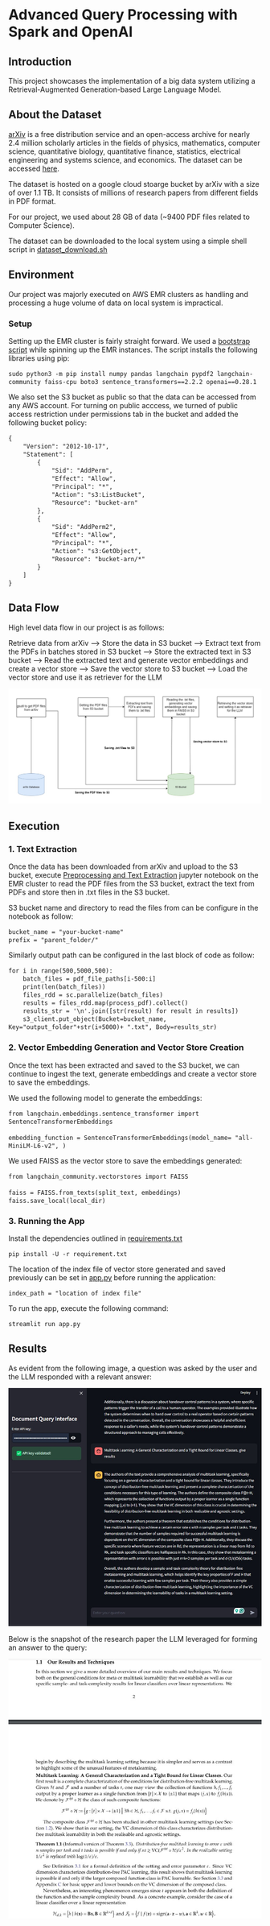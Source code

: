 # Advanced Query Processing with Spark and OpenAI

## Introduction
This project showcases the implementation of a big data system utilizing a Retrieval-Augmented Generation-based Large Language Model.

## About the Dataset

[arXiv](https://arxiv.org/) is a free distribution service and an open-access archive for nearly 2.4 million scholarly articles in the fields of physics, mathematics, computer science, quantitative biology, quantitative finance, statistics, electrical engineering and systems science, and economics. The dataset can be accessed [here](https://www.kaggle.com/datasets/Cornell-University/arxiv/data).

The dataset is hosted on a google cloud stoarge bucket by arXiv with a size of over 1.1 TB. It consists of millions of research papers from different fields in PDF format.

For our project, we used about 28 GB of data (~9400 PDF files related to Computer Science).

The dataset can be downloaded to the local system using a simple shell script in [dataset_download.sh](https://github.com/nishant1695/Advanced-Query-Processing-with-Spark-and-OpenAI/blob/main/dataset_download.sh)


## Environment
Our project was majorly executed on AWS EMR clusters as handling and processing a huge volume of data on local system is impractical.

### Setup
Setting up the EMR cluster is fairly straight forward. We used a [bootstrap script](https://github.com/nishant1695/Advanced-Query-Processing-with-Spark-and-OpenAI/blob/main/install_libraries_rag.sh) while spinning up the EMR instances. The script installs the following libraries using pip:

```
sudo python3 -m pip install numpy pandas langchain pypdf2 langchain-community faiss-cpu boto3 sentence_transformers==2.2.2 openai==0.28.1
```

We also set the S3 bucket as public so that the data can be accessed from any AWS account. For turning on public acccess, we turned of public access restriction under permissions tab in the bucket and added the following bucket policy:

```
{
    "Version": "2012-10-17",
    "Statement": [
        {
            "Sid": "AddPerm",
            "Effect": "Allow",
            "Principal": "*",
            "Action": "s3:ListBucket",
            "Resource": "bucket-arn"
        },
        {
            "Sid": "AddPerm2",
            "Effect": "Allow",
            "Principal": "*",
            "Action": "s3:GetObject",
            "Resource": "bucket-arn/*"
        }
    ]
}
```

## Data Flow

High level data flow in our project is as follows:

Retrieve data from arXiv --> Store the data in S3 bucket --> Extract text from the PDFs in batches stored in S3 bucket --> Store the extracted text in S3 bucket --> Read the extracted text and generate vector embeddings and create a vector store --> Save the vector store to S3 bucket --> Load the vector store and use it as retriever for the LLM

![Data Flow Diagram](https://github.com/nishant1695/Advanced-Query-Processing-with-Spark-and-OpenAI/blob/main/images/Data%20Flow.jpg)


## Execution

### 1. Text Extraction

Once the data has been downloaded from arXiv and upload to the S3 bucket, execute [Preprocessing and Text Extraction](https://github.com/nishant1695/Advanced-Query-Processing-with-Spark-and-OpenAI/blob/main/Preprocessing%20and%20Text%20Extraction.ipynb) jupyter notebook on the EMR cluster to read the PDF files from the S3 bucket, extract the text from PDFs and store then in .txt files in the S3 bucket.

S3 bucket name and directory to read the files from can be configure in the notebook as follow:

```
bucket_name = "your-bucket-name"
prefix = "parent_folder/"
```
Similarly output path can be configured in the last block of code as follow:

```
for i in range(500,5000,500):
    batch_files = pdf_file_paths[i-500:i]
    print(len(batch_files))
    files_rdd = sc.parallelize(batch_files)
    results = files_rdd.map(process_pdf).collect()
    results_str = '\n'.join([str(result) for result in results])
    s3_client.put_object(Bucket=bucket_name, Key="output_folder"+str(i+5000)+ ".txt", Body=results_str)
```


### 2. Vector Embedding Generation and Vector Store Creation

Once the text has been extracted and saved to the S3 bucket, we can continue to ingest the text, generate embeddings and create a vector store to save the embeddings.

We used the following model to generate the embeddings:

```
from langchain.embeddings.sentence_transformer import SentenceTransformerEmbeddings

embedding_function = SentenceTransformerEmbeddings(model_name= "all-MiniLM-L6-v2", )
```

We used FAISS as the vector store to save the embeddings generated:

```
from langchain_community.vectorstores import FAISS

faiss = FAISS.from_texts(split_text, embeddings)
faiss.save_local(local_dir)
```

### 3. Running the App

Install the dependencies outlined in [requirements.txt](https://github.com/nishant1695/Advanced-Query-Processing-with-Spark-and-OpenAI/blob/main/requirement.txt)

```
pip install -U -r requirement.txt
```

The location of the index file of vector store generated and saved previously can be set in [app.py](https://github.com/nishant1695/Advanced-Query-Processing-with-Spark-and-OpenAI/blob/main/app.py) before running the application:

```
index_path = "location of index file"
```

To run the app, execute the following command:

```
streamlit run app.py
```

## Results

As evident from the following image, a question was asked by the user and the LLM responded with a relevant answer:

![Demo](https://github.com/nishant1695/Advanced-Query-Processing-with-Spark-and-OpenAI/blob/main/images/Demo.jpg)

Below is the snapshot of the research paper the LLM leveraged for forming an answer to the query:

![Demo Source](https://github.com/nishant1695/Advanced-Query-Processing-with-Spark-and-OpenAI/blob/main/images/Demo%20Source.jpg)
